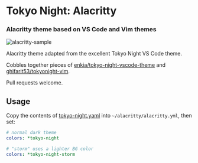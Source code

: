 # Tokyo Night: Alacritty

### Alacritty theme based on VS Code and Vim themes

![alacritty-sample](https://user-images.githubusercontent.com/8506829/96374927-629b0000-113b-11eb-95f1-9b7b4f9630f9.png)

Alacritty theme adapted from the excellent Tokyo Night VS Code theme.

Cobbles together pieces of [enkia/tokyo-night-vscode-theme](https://github.com/enkia/tokyo-night-vscode-theme)
and [ghifarit53/tokyonight-vim](https://github.com/ghifarit53/tokyonight-vim).

Pull requests welcome.

## Usage

Copy the contents of [tokyo-night.yaml](https://github.com/zatchheems/tokyo-night-alacritty-theme/blob/master/tokyo-night.yaml)
into `~/alacritty/alacritty.yml`, then set:

```yaml
# normal dark theme
colors: *tokyo-night

# "storm" uses a lighter BG color
colors: *tokyo-night-storm
```
